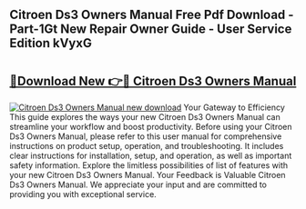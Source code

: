## Citroen Ds3 Owners Manual Free Pdf Download - Part-1Gt New Repair Owner Guide - User Service Edition kVyxG

# <h2><a href="http://cf12913.oget.top/?id=Citroen+Ds3+Owners+Manual">🔗Download New 👉🔴 Citroen Ds3 Owners Manual</a></h2>

[![Citroen Ds3 Owners Manual new download](https://i.imgur.com/5g1atiW.png)](http://cf12913.oget.top/?id=Citroen+Ds3+Owners+Manual)
Your Gateway to Efficiency This guide explores the ways your new Citroen Ds3 Owners Manual can streamline your workflow and boost productivity. Before using your Citroen Ds3 Owners Manual, please refer to this user manual for comprehensive instructions on product setup, operation, and troubleshooting. It includes clear instructions for installation, setup, and operation, as well as important safety information. Explore the limitless possibilities of list of features with your new Citroen Ds3 Owners Manual. Your Feedback is Valuable Citroen Ds3 Owners Manual. We appreciate your input and are committed to providing you with exceptional service.
